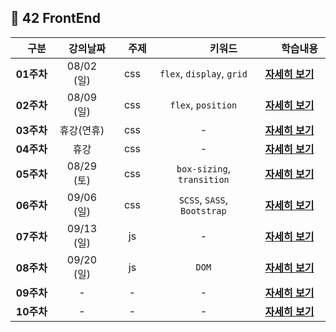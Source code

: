 ## :tulip: 42 FrontEnd

| 　구분　  | 　강의날짜　 | 　주제　 |   　　　　키워드　　　　   |          　　학습내용　　          |
| :-------: | :----------: | :------: | :------------------------: | :--------------------------------: |
| **01주차** |  08/02 (일)  |   css    | `flex`, `display`, `grid`  | [**자세히 보기**](./week01_css.md) |
| **02주차** |  08/09 (일)  |   css    |     `flex`, `position`     | [**자세히 보기**](./week02_css.md) |
| **03주차** |  휴강(연휴)  |   css    |             -              | [**자세히 보기**](./week03_css.md) |
| **04주차** |     휴강     |   css    |             -              | [**자세히 보기**](./week04_css.md) |
| **05주차** |  08/29 (토)  |   css    | `box-sizing`, `transition` | [**자세히 보기**](./week05_css.md) |
| **06주차** |  09/06 (일)  |   css    | `SCSS`, `SASS`, `Bootstrap` | [**자세히 보기**](./week06_css.md) |
| **07주차** |  09/13 (일)  |    js    |             -              | [**자세히 보기**](./week07_js.md) |
| **08주차** |  09/20 (일)  |    js    |            `DOM`             | [**자세히 보기**](./week08_js.md) |
| **09주차** |      -       |    -     |             -              | [**자세히 보기**](./week09_js.md) |
| **10주차** |      -       |    -     |             -              | [**자세히 보기**](./week10_js.md) |
